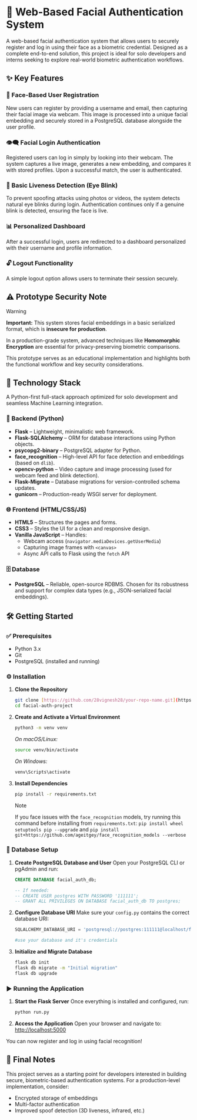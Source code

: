 # 👋 Web-Based Facial Authentication System

A web-based facial authentication system that allows users to securely register and log in using their face as a biometric credential. Designed as a complete end-to-end solution, this project is ideal for solo developers and interns seeking to explore real-world biometric authentication workflows.

## ✨ Key Features

### 🔐 Face-Based User Registration
New users can register by providing a username and email, then capturing their facial image via webcam. This image is processed into a unique facial embedding and securely stored in a PostgreSQL database alongside the user profile.

### 👁️‍🗨️ Facial Login Authentication
Registered users can log in simply by looking into their webcam. The system captures a live image, generates a new embedding, and compares it with stored profiles. Upon a successful match, the user is authenticated.

### 🫣 Basic Liveness Detection (Eye Blink)
To prevent spoofing attacks using photos or videos, the system detects natural eye blinks during login. Authentication continues only if a genuine blink is detected, ensuring the face is live.

### 📊 Personalized Dashboard
After a successful login, users are redirected to a dashboard personalized with their username and profile information.

### 🔓 Logout Functionality
A simple logout option allows users to terminate their session securely.

## ⚠️ Prototype Security Note

> [!WARNING]
> **Important:** This system stores facial embeddings in a basic serialized format, which is **insecure for production**.
>
> In a production-grade system, advanced techniques like **Homomorphic Encryption** are essential for privacy-preserving biometric comparisons.
>
> This prototype serves as an educational implementation and highlights both the functional workflow and key security considerations.

## 🚀 Technology Stack

A Python-first full-stack approach optimized for solo development and seamless Machine Learning integration.

### 🧠 Backend (Python)
- **Flask** – Lightweight, minimalistic web framework.
- **Flask-SQLAlchemy** – ORM for database interactions using Python objects.
- **psycopg2-binary** – PostgreSQL adapter for Python.
- **face_recognition** – High-level API for face detection and embeddings (based on `dlib`).
- **opencv-python** – Video capture and image processing (used for webcam feed and blink detection).
- **Flask-Migrate** – Database migrations for version-controlled schema updates.
- **gunicorn** – Production-ready WSGI server for deployment.

### 🌐 Frontend (HTML/CSS/JS)
- **HTML5** – Structures the pages and forms.
- **CSS3** – Styles the UI for a clean and responsive design.
- **Vanilla JavaScript** – Handles:
  - Webcam access (`navigator.mediaDevices.getUserMedia`)
  - Capturing image frames with `<canvas>`
  - Async API calls to Flask using the `fetch` API

### 🗄️ Database
- **PostgreSQL** – Reliable, open-source RDBMS. Chosen for its robustness and support for complex data types (e.g., JSON-serialized facial embeddings).

## 🛠️ Getting Started

### ✅ Prerequisites
- Python 3.x
- Git
- PostgreSQL (installed and running)

### ⚙️ Installation

1.  **Clone the Repository**
    ```bash
    git clone [https://github.com/28vignesh28/your-repo-name.git](https://github.com/28vignesh28/your-repo-name.git)
    cd facial-auth-project
    ```

2.  **Create and Activate a Virtual Environment**
    ```bash
    python3 -m venv venv
    ```
    *On macOS/Linux:*
    ```bash
    source venv/bin/activate
    ```
    *On Windows:*
    ```bash
    venv\Scripts\activate
    ```

3.  **Install Dependencies**
    ```bash
    pip install -r requirements.txt
    ```
    > [!NOTE]
    > If you face issues with the `face_recognition` models, try running this command before installing from `requirements.txt`:
    > `pip install wheel setuptools pip --upgrade` 
      and `pip install git+https://github.com/ageitgey/face_recognition_models --verbose`

### 🧾 Database Setup

1.  **Create PostgreSQL Database and User**
    Open your PostgreSQL CLI or pgAdmin and run:
    ```sql
    CREATE DATABASE facial_auth_db;

    -- If needed:
    -- CREATE USER postgres WITH PASSWORD '111111';
    -- GRANT ALL PRIVILEGES ON DATABASE facial_auth_db TO postgres;
    ```

2.  **Configure Database URI**
    Make sure your `config.py` contains the correct database URI:
    ```python
    SQLALCHEMY_DATABASE_URI = 'postgresql://postgres:111111@localhost/facial_auth_db'

    #use your database and it's credentials
    ```

3.  **Initialize and Migrate Database**
    ```bash
    flask db init
    flask db migrate -m "Initial migration"
    flask db upgrade
    ```

### ▶️ Running the Application

1.  **Start the Flask Server**
    Once everything is installed and configured, run:
    ```bash
    python run.py
    ```

2.  **Access the Application**
    Open your browser and navigate to:
    [http://localhost:5000](http://localhost:5000)

You can now register and log in using facial recognition!

## 📌 Final Notes

This project serves as a starting point for developers interested in building secure, biometric-based authentication systems. For a production-level implementation, consider:
- Encrypted storage of embeddings
- Multi-factor authentication
- Improved spoof detection (3D liveness, infrared, etc.)
